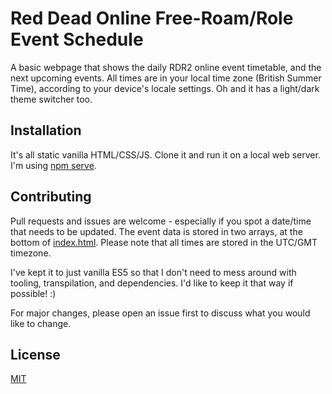 # Red Dead Online Free-Roam/Role Event Schedule

A basic webpage that shows the daily RDR2 online event timetable, and the next upcoming events. All times are in your local time zone (British Summer Time), according to your device's locale settings. Oh and it has a light/dark theme switcher too.

## Installation

It's all static vanilla HTML/CSS/JS. Clone it and run it on a local web server. I'm using [npm serve](https://www.npmjs.com/package/serve).

## Contributing

Pull requests and issues are welcome - especially if you spot a date/time that needs to be updated. The event data is stored in two arrays, at the bottom of [index.html](./index.html). Please note that all times are stored in the UTC/GMT timezone.

I've kept it to just vanilla ES5 so that I don't need to mess around with tooling, transpilation, and dependencies. I'd like to keep it that way if possible! :)

For major changes, please open an issue first to discuss what you would like to change.

## License

[MIT](https://choosealicense.com/licenses/mit/)
